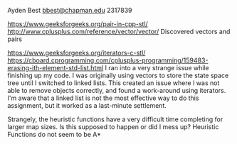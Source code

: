 Ayden Best
bbest@chapman.edu
2317839

https://www.geeksforgeeks.org/pair-in-cpp-stl/
http://www.cplusplus.com/reference/vector/vector/
Discovered vectors and pairs


https://www.geeksforgeeks.org/iterators-c-stl/
https://cboard.cprogramming.com/cplusplus-programming/159483-erasing-ith-element-std-list.html
I ran into a very strange issue while finishing up my code. I was originally using
vectors to store the state space tree until I switched to linked lists. This created
an issue where I was not able to remove objects correctly, and found a work-around
using iterators. I'm aware that a linked list is not the most effective way to do
this assignment, but it worked as a last-minute settlement.

Strangely, the heuristic functions have a very difficult time completing for larger map sizes. Is this supposed to happen or did I mess up? Heuristic Functions do not seem to be A*
